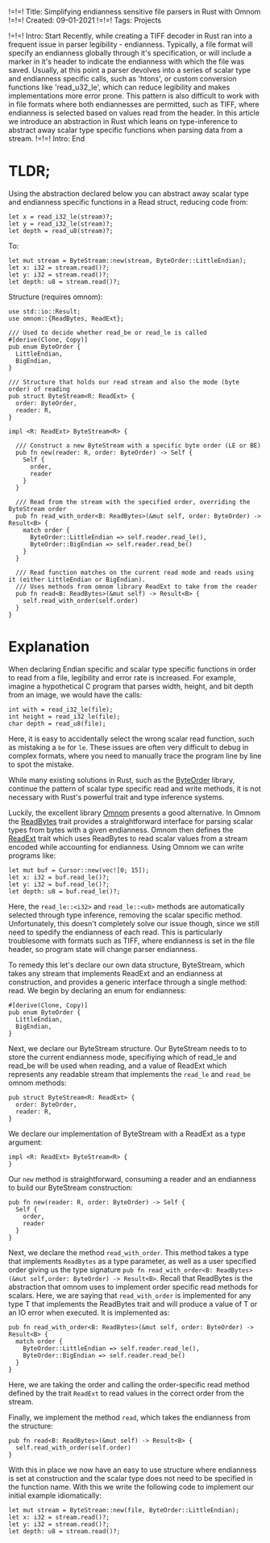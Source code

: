 !=!=! Title: Simplifying endianness sensitive file parsers in Rust with Omnom
!=!=! Created: 09-01-2021
!=!=! Tags: Projects

!=!=! Intro: Start
Recently, while creating a TIFF decoder in Rust ran into a frequent issue
in parser legibility - endianness. Typically, a file format will specify an
endianness globally through it's specification, or will include a marker in
it's header to indicate the endianness with which the file was saved. Usually,
at this point a parser devolves into a series of scalar type and endianness
specific calls, such as 'htons', or custom conversion functions like
'read_u32_le', which can reduce legibility and makes implementations more
error prone. This pattern is also difficult to work with in file formats
where both endiannesses are permitted, such as TIFF, where endianness is
selected based on values read from the header. In this article we introduce
an abstraction in Rust which leans on type-inference to abstract away scalar
type specific functions when parsing data from a stream.
!=!=! Intro: End

# TLDR;

Using the abstraction declared below you can abstract away scalar type and endianness specific functions in a Read struct, reducing code from:
```
let x = read_i32_le(stream)?;
let y = read_i32_le(stream)?;
let depth = read_u8(stream)?;
```
To:
```
let mut stream = ByteStream::new(stream, ByteOrder::LittleEndian);
let x: i32 = stream.read()?;
let y: i32 = stream.read()?;
let depth: u8 = stream.read()?;
```

Structure (requires omnom):
```
use std::io::Result;
use omnom::{ReadBytes, ReadExt};

/// Used to decide whether read_be or read_le is called
#[derive(Clone, Copy)]
pub enum ByteOrder {
  LittleEndian,
  BigEndian,
}

/// Structure that holds our read stream and also the mode (byte order) of reading
pub struct ByteStream<R: ReadExt> {
  order: ByteOrder,
  reader: R,
}

impl <R: ReadExt> ByteStream<R> {

  /// Construct a new ByteStream with a specific byte order (LE or BE)
  pub fn new(reader: R, order: ByteOrder) -> Self {
    Self {
      order,
      reader
    }
  }

  /// Read from the stream with the specified order, overriding the ByteStream order
  pub fn read_with_order<B: ReadBytes>(&mut self, order: ByteOrder) -> Result<B> {
    match order {
      ByteOrder::LittleEndian => self.reader.read_le(),
      ByteOrder::BigEndian => self.reader.read_be()
    }
  }

  /// Read function matches on the current read mode and reads using it (either LittleEndian or BigEndian).
  /// Uses methods from omnom library ReadExt to take from the reader
  pub fn read<B: ReadBytes>(&mut self) -> Result<B> {
    self.read_with_order(self.order)
  }
}
```

# Explanation

When declaring Endian specific and scalar type specific functions in order
to read from a file, legibility and error rate is increased. For example,
imagine a hypothetical C program that parses width, height, and bit depth
from an image, we would have the calls:
```
int with = read_i32_le(file);
int height = read_i32_le(file);
char depth = read_u8(file);
```
Here, it is easy to accidentally select the wrong scalar read function,
such as mistaking a `be` for `le`. These issues are often very difficult to
debug in complex formats, where you need to manually trace the program line
by line to spot the mistake.

While many existing solutions in Rust, such as the
[ByteOrder](https://docs.rs/byteorder/1.1.0/byteorder/enum.BigEndian.html)
library, continue the pattern of scalar type specific read and write methods,
it is not necessary with Rust's powerful trait and type inference systems.

Luckily, the excellent library [Omnom](https://docs.rs/omnom/3.0.0/omnom/) presents a good alternative. In Omnom the [ReadBytes](https://docs.rs/omnom/3.0.0/omnom/trait.ReadBytes.html) trait provides a straightforward interface for parsing scalar types from bytes with a given endianness. Omnom then defines the [ReadExt](https://docs.rs/omnom/3.0.0/omnom/trait.ReadExt.html) trait which uses ReadBytes to read scalar values from a stream encoded while accounting for endianness. Using Omnom we can write programs like:
```
let mut buf = Cursor::new(vec![0; 15]);
let x: i32 = buf.read_le()?;
let y: i32 = buf.read_le()?;
let depth: u8 = buf.read_le()?;
```
Here, the `read_le::<i32>` and `read_le::<u8>` methods are automatically selected through
type inference, removing the scalar specific method. Unfortunately, this
doesn't completely solve our issue though, since we still need to spedify
the endianness of each read. This is particularly troublesome with formats
such as TIFF, where endianness is set in the file header, so program state
will change parser endianness.

To remedy this let's declare our own data structure, ByteStream, which takes
any stream that implements ReadExt and an endianness at construction, and
provides a generic interface through a single method: read. We begin by declaring an enum for endianness:
```
#[derive(Clone, Copy)]
pub enum ByteOrder {
  LittleEndian,
  BigEndian,
}
```

Next, we declare our ByteStream structure. Our ByteStream needs to to store the current endianness mode, specifiying which of read_le and read_be will be used when reading, and a value of ReadExt which represents any readable stream that implements the `read_le` and `read_be` omnom methods:
```
pub struct ByteStream<R: ReadExt> {
  order: ByteOrder,
  reader: R,
}
```

We declare our implementation of ByteStream with a ReadExt as a type argument:
```
impl <R: ReadExt> ByteStream<R> {
}
```

Our `new` method is straightforward, consuming a reader and an endianness to build our ByteStream construction:
```
pub fn new(reader: R, order: ByteOrder) -> Self {
  Self {
    order,
    reader
  }
}
```

Next, we declare the method `read_with_order`. This method takes a type that
implements `ReadBytes` as a type parameter, as well as a user specified order
giving us the type signature `pub fn read_with_order<B: ReadBytes>(&mut self,order: ByteOrder) -> Result<B>`. Recall that ReadBytes is the abstraction
that omnom uses to implement order specific read methods for scalars. Here,
we are saying that `read_with_order` is implemented for any type T that
implements the ReadBytes trait and will produce a value of T or an IO error
when executed. It is implemented as:
```
pub fn read_with_order<B: ReadBytes>(&mut self, order: ByteOrder) -> Result<B> {
  match order {
    ByteOrder::LittleEndian => self.reader.read_le(),
    ByteOrder::BigEndian => self.reader.read_be()
  }
}
```
Here, we are taking the order and calling the order-specific read method defined by the trait `ReadExt` to read values in the correct order from the stream.

Finally, we implement the method `read`, which takes the endianness from the structure:
```
pub fn read<B: ReadBytes>(&mut self) -> Result<B> {
  self.read_with_order(self.order)
}
```

With this in place we now have an easy to use structure where endianness is
set at construction and the scalar type does not need to be specified in
the function name. With this we write the following code to implement our
initial example idiomatically:
```
let mut stream = ByteStream::new(file, ByteOrder::LittleEndian);
let x: i32 = stream.read()?;
let y: i32 = stream.read()?;
let depth: u8 = stream.read()?;
```

